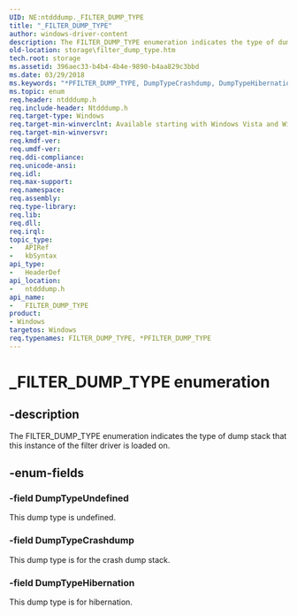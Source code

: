 ```yaml
---
UID: NE:ntdddump._FILTER_DUMP_TYPE
title: "_FILTER_DUMP_TYPE"
author: windows-driver-content
description: The FILTER_DUMP_TYPE enumeration indicates the type of dump stack that this instance of the filter driver is loaded on.
old-location: storage\filter_dump_type.htm
tech.root: storage
ms.assetid: 396aec33-b4b4-4b4e-9890-b4aa829c3bbd
ms.date: 03/29/2018
ms.keywords: "*PFILTER_DUMP_TYPE, DumpTypeCrashdump, DumpTypeHibernation, DumpTypeUndefined, FILTER_DUMP_TYPE, FILTER_DUMP_TYPE enumeration [Storage Devices], PFILTER_DUMP_TYPE, PFILTER_DUMP_TYPE enumeration pointer [Storage Devices], _FILTER_DUMP_TYPE, ntdddump/DumpTypeCrashdump, ntdddump/DumpTypeHibernation, ntdddump/DumpTypeUndefined, ntdddump/FILTER_DUMP_TYPE, ntdddump/PFILTER_DUMP_TYPE, storage.filter_dump_type, structs-filter_b7846186-0937-4996-984e-398636fc7b2f.xml"
ms.topic: enum
req.header: ntdddump.h
req.include-header: Ntdddump.h
req.target-type: Windows
req.target-min-winverclnt: Available starting with Windows Vista and Windows Server 2008.
req.target-min-winversvr: 
req.kmdf-ver: 
req.umdf-ver: 
req.ddi-compliance: 
req.unicode-ansi: 
req.idl: 
req.max-support: 
req.namespace: 
req.assembly: 
req.type-library: 
req.lib: 
req.dll: 
req.irql: 
topic_type:
-	APIRef
-	kbSyntax
api_type:
-	HeaderDef
api_location:
-	ntdddump.h
api_name:
-	FILTER_DUMP_TYPE
product:
- Windows
targetos: Windows
req.typenames: FILTER_DUMP_TYPE, *PFILTER_DUMP_TYPE
---
```


# _FILTER_DUMP_TYPE enumeration


## -description


The FILTER_DUMP_TYPE enumeration indicates the type of dump stack that this instance of the filter driver is loaded on.


## -enum-fields




### -field DumpTypeUndefined

This dump type is undefined.


### -field DumpTypeCrashdump

This dump type is for the crash dump stack.


### -field DumpTypeHibernation

This dump type is for hibernation.

